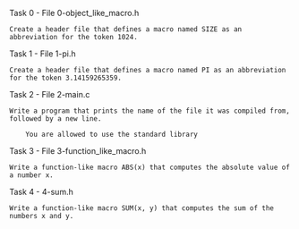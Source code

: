 Task 0 - File 0-object_like_macro.h

	Create a header file that defines a macro named SIZE as an abbreviation for the token 1024.

Task 1 - File 1-pi.h

	Create a header file that defines a macro named PI as an abbreviation for the token 3.14159265359.

Task 2 - File 2-main.c

	Write a program that prints the name of the file it was compiled from, followed by a new line.

		You are allowed to use the standard library

Task 3 - File 3-function_like_macro.h

	Write a function-like macro ABS(x) that computes the absolute value of a number x.

Task 4 - 4-sum.h

	Write a function-like macro SUM(x, y) that computes the sum of the numbers x and y.
